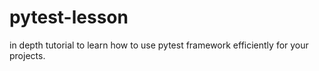 # pytest-lesson
in depth tutorial to learn how to use pytest framework efficiently for your projects.
